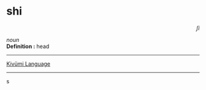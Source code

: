 
# shi

<div align="right"><i>ʃi</i></div>

*noun*  
**Definition :** head  

---

[Kivümi Language](../README.md)

---
s